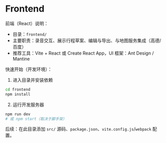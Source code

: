 # Frontend

前端（React）说明：

- 目录：`frontend/`
- 主要职责：录音交互、展示行程草案、编辑与导出、与地图服务集成（高德/百度）
- 推荐工具：Vite + React 或 Create React App，UI 框架：Ant Design / Mantine

快速开始（开发环境）：

1. 进入目录并安装依赖

```bash
cd frontend
npm install
```

2. 运行开发服务器

```bash
npm run dev
# 或 npm start（取决于脚手架）
```

后续：在此目录添加 `src/` 源码、`package.json`、`vite.config.js`/`webpack` 配置。